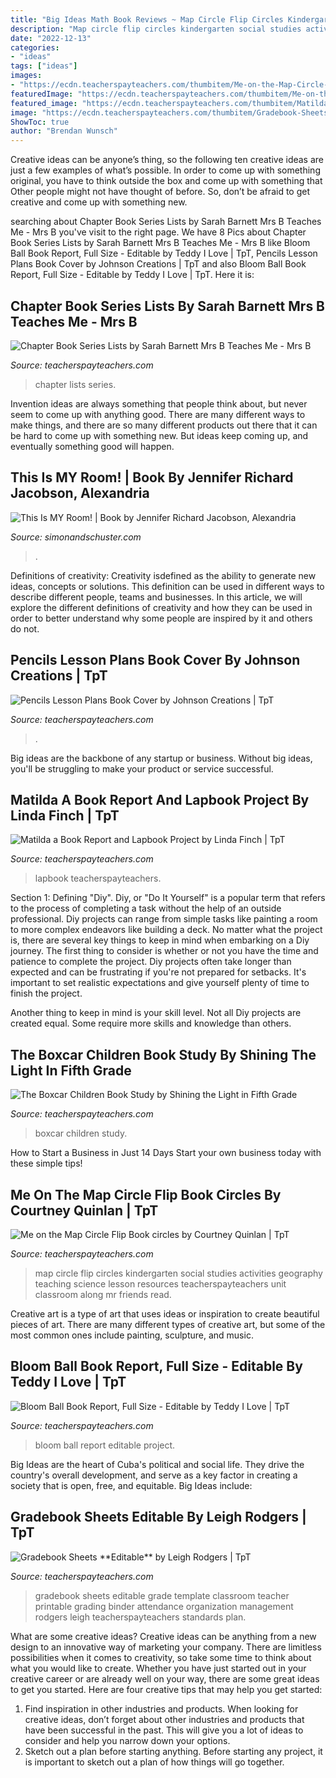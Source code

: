 ```yaml
---
title: "Big Ideas Math Book Reviews ~ Map Circle Flip Circles Kindergarten Social Studies Activities Geography Teaching Science Lesson Resources Teacherspayteachers Unit Classroom Along Mr Friends Read"
description: "Map circle flip circles kindergarten social studies activities geography teaching science lesson resources teacherspayteachers unit classroom along mr friends read"
date: "2022-12-13"
categories:
- "ideas"
tags: ["ideas"]
images:
- "https://ecdn.teacherspayteachers.com/thumbitem/Me-on-the-Map-Circle-Flip-Book-circles-1345703093/original-248894-1.jpg"
featuredImage: "https://ecdn.teacherspayteachers.com/thumbitem/Me-on-the-Map-Circle-Flip-Book-circles-1345703093/original-248894-1.jpg"
featured_image: "https://ecdn.teacherspayteachers.com/thumbitem/Matilda-a-Book-Report-and-Lapbook-Project-3224764-1584559817/original-3224764-1.jpg"
image: "https://ecdn.teacherspayteachers.com/thumbitem/Gradebook-Sheets-Editable-1421322605/original-677689-1.jpg"
ShowToc: true
author: "Brendan Wunsch"
---
```



Creative ideas can be anyone’s thing, so the following ten creative ideas are just a few examples of what’s possible. In order to come up with something original, you have to think outside the box and come up with something that Other people might not have thought of before. So, don’t be afraid to get creative and come up with something new.

	

		
searching about Chapter Book Series Lists by Sarah Barnett Mrs B Teaches Me - Mrs B you've visit to the right page. We have 8 Pics about Chapter Book Series Lists by Sarah Barnett Mrs B Teaches Me - Mrs B like Bloom Ball Book Report, Full Size - Editable by Teddy I Love | TpT, Pencils Lesson Plans Book Cover by Johnson Creations | TpT and also Bloom Ball Book Report, Full Size - Editable by Teddy I Love | TpT. Here it is:
		
    
## Chapter Book Series Lists By Sarah Barnett Mrs B Teaches Me - Mrs B

<img loading=lazy src="https://ecdn.teacherspayteachers.com/thumbitem/Chapter-Book-Series-Lists-4380952-1594987107/original-4380952-4.jpg" onerror="this.onerror=null;this.src='https://tse2.mm.bing.net/th?id=OIP.Nhl8Ac7PHQz9HsmQZwHNywAAAA&amp;pid=15.1';" alt="Chapter Book Series Lists by Sarah Barnett Mrs B Teaches Me - Mrs B">

_Source: teacherspayteachers.com_

>chapter lists series. 

	

Invention ideas are always something that people think about, but never seem to come up with anything good. There are many different ways to make things, and there are so many different products out there that it can be hard to come up with something new. But ideas keep coming up, and eventually something good will happen.

    
## This Is MY Room! | Book By Jennifer Richard Jacobson, Alexandria

<img loading=lazy src="https://d28hgpri8am2if.cloudfront.net/book_images/onix/interior_spreads/9781534402119/this-is-my-room-9781534402119.in01.jpg" onerror="this.onerror=null;this.src='https://tse3.mm.bing.net/th?id=OIP.CSSPKVarQdiP0hV4MUfM_gHaC3&amp;pid=15.1';" alt="This Is MY Room! | Book by Jennifer Richard Jacobson, Alexandria">

_Source: simonandschuster.com_

>. 

	

Definitions of creativity:
Creativity isdefined as the ability to generate new ideas, concepts or solutions. This definition can be used in different ways to describe different people, teams and businesses. In this article, we will explore the different definitions of creativity and how they can be used in order to better understand why some people are inspired by it and others do not.

    
## Pencils Lesson Plans Book Cover By Johnson Creations | TpT

<img loading=lazy src="https://ecdn.teacherspayteachers.com/thumbitem/Pencils-Lesson-Plans-Book-Cover-1865526-1501145378/original-1865526-1.jpg" onerror="this.onerror=null;this.src='https://tse2.mm.bing.net/th?id=OIP.X_PdarnCuGKY1crFtBEgHgAAAA&amp;pid=15.1';" alt="Pencils Lesson Plans Book Cover by Johnson Creations | TpT">

_Source: teacherspayteachers.com_

>. 

	

Big ideas are the backbone of any startup or business. Without big ideas, you'll be struggling to make your product or service successful.

    
## Matilda A Book Report And Lapbook Project By Linda Finch | TpT

<img loading=lazy src="https://ecdn.teacherspayteachers.com/thumbitem/Matilda-a-Book-Report-and-Lapbook-Project-3224764-1584559817/original-3224764-1.jpg" onerror="this.onerror=null;this.src='https://tse4.mm.bing.net/th?id=OIP.WAMw7h94E9yKUYgZmG4hbwAAAA&amp;pid=15.1';" alt="Matilda a Book Report and Lapbook Project by Linda Finch | TpT">

_Source: teacherspayteachers.com_

>lapbook teacherspayteachers. 

	

Section 1: Defining "Diy".
Diy, or "Do It Yourself" is a popular term that refers to the process of completing a task without the help of an outside professional. Diy projects can range from simple tasks like painting a room to more complex endeavors like building a deck. No matter what the project is, there are several key things to keep in mind when embarking on a Diy journey.
The first thing to consider is whether or not you have the time and patience to complete the project. Diy projects often take longer than expected and can be frustrating if you're not prepared for setbacks. It's important to set realistic expectations and give yourself plenty of time to finish the project.

Another thing to keep in mind is your skill level. Not all Diy projects are created equal. Some require more skills and knowledge than others.

    
## The Boxcar Children Book Study By Shining The Light In Fifth Grade

<img loading=lazy src="https://ecdn.teacherspayteachers.com/thumbitem/The-Boxcar-Children-Book-Study-1553685418/original-256092-2.jpg" onerror="this.onerror=null;this.src='https://tse4.mm.bing.net/th?id=OIP.xY0V7y2qAyZU-roQriehnwAAAA&amp;pid=15.1';" alt="The Boxcar Children Book Study by Shining the Light in Fifth Grade">

_Source: teacherspayteachers.com_

>boxcar children study. 

	

How to Start a Business in Just 14 Days
Start your own business today with these simple tips!

    
## Me On The Map Circle Flip Book Circles By Courtney Quinlan | TpT

<img loading=lazy src="https://ecdn.teacherspayteachers.com/thumbitem/Me-on-the-Map-Circle-Flip-Book-circles-1345703093/original-248894-1.jpg" onerror="this.onerror=null;this.src='https://tse1.mm.bing.net/th?id=OIP.7bNhtB2QTBsH7L2xsi5vWQAAAA&amp;pid=15.1';" alt="Me on the Map Circle Flip Book circles by Courtney Quinlan | TpT">

_Source: teacherspayteachers.com_

>map circle flip circles kindergarten social studies activities geography teaching science lesson resources teacherspayteachers unit classroom along mr friends read. 

	

Creative art is a type of art that uses ideas or inspiration to create beautiful pieces of art. There are many different types of creative art, but some of the most common ones include painting, sculpture, and music.

    
## Bloom Ball Book Report, Full Size - Editable By Teddy I Love | TpT

<img loading=lazy src="https://ecdn.teacherspayteachers.com/thumbitem/Full-Size-Bloom-Ball-Editable-2811049-1485863283/original-2811049-3.jpg" onerror="this.onerror=null;this.src='https://tse2.mm.bing.net/th?id=OIP.kuJWbSc8PIvHBsJ8mjI8MQAAAA&amp;pid=15.1';" alt="Bloom Ball Book Report, Full Size - Editable by Teddy I Love | TpT">

_Source: teacherspayteachers.com_

>bloom ball report editable project. 

	

Big Ideas are the heart of Cuba's political and social life. They drive the country's overall development, and serve as a key factor in creating a society that is open, free, and equitable. Big Ideas include:

    
## Gradebook Sheets **Editable** By Leigh Rodgers | TpT

<img loading=lazy src="https://ecdn.teacherspayteachers.com/thumbitem/Gradebook-Sheets-Editable-1421322605/original-677689-1.jpg" onerror="this.onerror=null;this.src='https://tse2.mm.bing.net/th?id=OIP.3tGZWzY2qYThYGPw2LqnuAHaJm&amp;pid=15.1';" alt="Gradebook Sheets **Editable** by Leigh Rodgers | TpT">

_Source: teacherspayteachers.com_

>gradebook sheets editable grade template classroom teacher printable grading binder attendance organization management rodgers leigh teacherspayteachers standards plan. 

	

What are some creative ideas?
Creative ideas can be anything from a new design to an innovative way of marketing your company. There are limitless possibilities when it comes to creativity, so take some time to think about what you would like to create. Whether you have just started out in your creative career or are already well on your way, there are some great ideas to get you started. Here are four creative tips that may help you get started: 
1. Find inspiration in other industries and products. When looking for creative ideas, don’t forget about other industries and products that have been successful in the past. This will give you a lot of ideas to consider and help you narrow down your options. 
2. Sketch out a plan before starting anything. Before starting any project, it is important to sketch out a plan of how things will go together.

